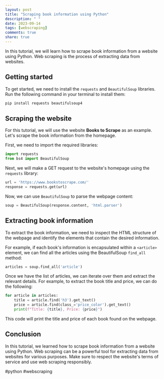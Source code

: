 ```yaml
---
layout: post
title: "Scraping book information using Python"
description: " "
date: 2023-09-14
tags: [webscraping]
comments: true
share: true
---
```


In this tutorial, we will learn how to scrape book information from a website using Python. Web scraping is the process of extracting data from websites.

## Getting started

To get started, we need to install the `requests` and `BeautifulSoup` libraries. Run the following command in your terminal to install them:

```python
pip install requests beautifulsoup4
```

## Scraping the website

For this tutorial, we will use the website **Books to Scrape** as an example. Let's scrape the book information from the homepage.

First, we need to import the required libraries:

```python
import requests
from bs4 import BeautifulSoup
```

Next, we will make a GET request to the website's homepage using the `requests` library:

```python
url = 'https://www.bookstoscrape.com/'
response = requests.get(url)
```

Now, we can use `BeautifulSoup` to parse the webpage content:

```python
soup = BeautifulSoup(response.content, 'html.parser')
```

## Extracting book information

To extract the book information, we need to inspect the HTML structure of the webpage and identify the elements that contain the desired information.

For example, if each book's information is encapsulated within a `<article>` element, we can find all the articles using the BeautifulSoup `find_all` method:

```python
articles = soup.find_all('article')
```

Once we have the list of articles, we can iterate over them and extract the relevant details. For example, to extract the book title and price, we can do the following:

```python
for article in articles:
    title = article.find('h3').get_text()
    price = article.find(class_='price_color').get_text()
    print(f"Title: {title}, Price: {price}")
```

This code will print the title and price of each book found on the webpage.

## Conclusion

In this tutorial, we learned how to scrape book information from a website using Python. Web scraping can be a powerful tool for extracting data from websites for various purposes. Make sure to respect the website's terms of service and use web scraping responsibly.

#python #webscraping